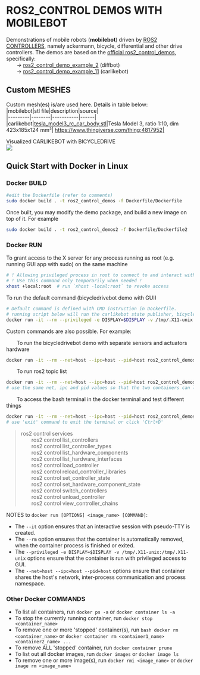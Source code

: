 # ROS2_CONTROL DEMOS WITH MOBILEBOT

Demonstrations of mobile robots (**mobilebot**) driven by [ROS2 CONTROLLERS](https://github.com/ros-controls/ros2_controllers), namely ackermann, bicycle, differential and other drive controllers. The demos are based on the [official ros2_control_demos](https://github.com/ros-controls/ros2_control_demos), specifically:  
&emsp;&emsp;-> [ros2_control_demo_example_2](https://control.ros.org/master/doc/ros2_control_demos/example_2/doc/userdoc.html) (diffbot)  
&emsp;&emsp;-> [ros2_control_demo_example_11](https://control.ros.org/master/doc/ros2_control_demos/example_11/doc/userdoc.html) (carlikebot)  


## Custom MESHES
Custom mesh(es) is/are used here. Details in table below:  
|mobilebot|stl file|description|source|  
|---------|--------|-----------|------|  
|carlikebot|[tesla_model3_rc_car_body.stl](ros2_control_demo_description/carlikebot/meshes)|Tesla Model 3, ratio 1:10, dim 423x185x124 mm³| https://www.thingiverse.com/thing:4817952|   

Visualized CARLIKEBOT with BICYCLEDRIVE  
<img src="ros2_control_demo_description/carlikebot/imgs/TESLA-MODEL-3-RViz.png" length="300">  

## Quick Start with Docker in Linux

### Docker BUILD

```sh
#edit the Dockerfile (refer to comments)
sudo docker build . -t ros2_control_demos -f Dockerfile/Dockerfile
```

Once built, you may modify the demo package, and build a new image on top of it. For example
```sh
sudo docker build . -t ros2_control_demos2 -f Dockerfile/Dockerfile2
```

### Docker RUN

To grant access to the X server for any process running as root (e.g. running GUI app with sudo) on the same machine 
```sh
# ! Allowing privileged process in root to connect to and interact with your X session can be a security risk !
# ! Use this command only temporarily when needed !
xhost +local:root  # run `xhost -local:root` to revoke access
```

To run the default command (bicycledrivebot demo with GUI)
```sh
# Default command is defined with CMD instruction in Dockerfile.
# running script below will run the carlikebot state publisher, bicycle controller server and RViz
docker run -it --rm --privileged -e DISPLAY=$DISPLAY -v /tmp/.X11-unix:/tmp/.X11-unix --net=host --ipc=host --pid=host ros2_control_demos
```

Custom commands are also possible. For example:  

&emsp;&emsp;To run the bicycledrivebot demo with separate sensors and actuators hardware
```sh
docker run -it --rm --net=host --ipc=host --pid=host ros2_control_demos ros2 launch ros2_control_demo_bicycledrivebot_carlike carlikebot_separate_sensors_and_actuators.launch.py remap_odometry_tf:=true gui:=false
```

&emsp;&emsp;To run ros2 topic list
```sh
docker run -it --rm --net=host --ipc=host --pid=host ros2_control_demos ros2 topic list
# use the same net, ipc and pid values so that the two containers can listen to each other
```

&emsp;&emsp;To access the bash terminal in the docker terminal and test different things
```sh
docker run -it --rm --net=host --ipc=host --pid=host ros2_control_demos bash
# use 'exit' command to exit the terminal or click 'Ctrl+D'
```
> ros2 control services  
> &emsp;&emsp;ros2 control list_controllers  
> &emsp;&emsp;ros2 control list_controller_types  
> &emsp;&emsp;ros2 control list_hardware_components  
> &emsp;&emsp;ros2 control list_hardware_interfaces  
> &emsp;&emsp;ros2 control load_controller  
> &emsp;&emsp;ros2 control reload_controller_libraries  
> &emsp;&emsp;ros2 control set_controller_state  
> &emsp;&emsp;ros2 control set_hardware_component_state  
> &emsp;&emsp;ros2 control switch_controllers  
> &emsp;&emsp;ros2 control unload_controller  
> &emsp;&emsp;ros2 control view_controller_chains  

NOTES to `docker run [OPTIONS] <image_name> [COMMAND]`:
- The `--it` option ensures that an interactive session with pseudo-TTY is created.
- The `--rm` option ensures that the container is automatically removed, when the container process is finished or exited.
- The `--privileged -e DISPLAY=$DISPLAY -v /tmp/.X11-unix:/tmp/.X11-unix` options ensure that the container is run with privileged access to GUI.
- The `--net=host --ipc=host --pid=host` options ensure that container shares the host's network, inter-process communication and process namespace.


### Other Docker COMMANDS

- To list all containers, run `docker ps -a` or `docker container ls -a`
- To stop the currently running container, run ```docker stop <container_name>```
- To remove one or more 'stopped' container(s), run `bash docker rm <container_name>` or `docker container rm <container1_name> <container2_name> ...`
- To remove ALL 'stopped' container, run `docker container prune`
- To list out all docker images, run `docker images` or `docker image ls`
- To remove one or more image(s), run `docker rmi <image_name>` or `docker image rm <image_name>`